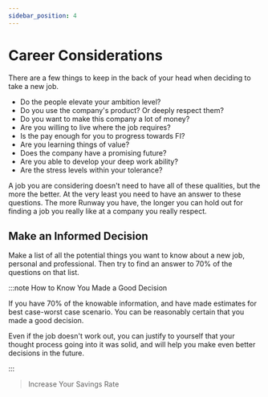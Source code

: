 ```yaml
---
sidebar_position: 4
---
```

# Career Considerations

There are a few things to keep in the back of your head when deciding to take a new job.

- Do the people elevate your ambition level?
- Do you use the company's product? Or deeply respect them?
- Do you want to make this company a lot of money?
- Are you willing to live where the job requires?
- Is the pay enough for you to progress towards FI?
- Are you learning things of value?
- Does the company have a promising future?
- Are you able to develop your deep work ability?
- Are the stress levels within your tolerance?

A job you are considering doesn't need to have all of these qualities, but the more the better. At the very least you need to have an answer to these questions. The more Runway you have, the longer you can hold out for finding a job you really like at a company you really respect.

## Make an Informed Decision

Make a list of all the potential things you want to know about a new job, personal and professional. Then try to find an answer to 70% of the questions on that list.

:::note How to Know You Made a Good Decision

If you have 70% of the knowable information, and have made estimates for best case-worst case scenario. You can be reasonably certain that you made a good decision.

Even if the job doesn't work out, you can justify to yourself that your thought process going into it was solid, and will help you make even better decisions in the future.

:::

>Increase Your Savings Rate